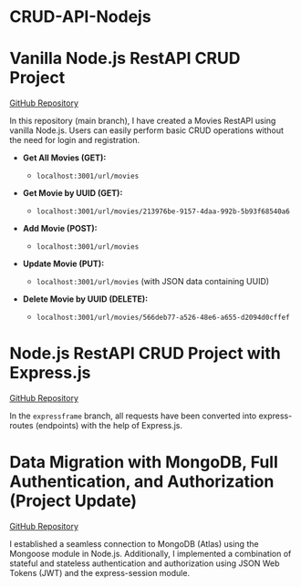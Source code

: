 # CRUD-API-Nodejs

# Vanilla Node.js RestAPI CRUD Project

[GitHub Repository](https://github.com/w3villa-vishal-maurya/CRUD-API-Nodejs/tree/main)

In this repository (main branch), I have created a Movies RestAPI using vanilla Node.js. Users can easily perform basic CRUD operations without the need for login and registration.

- **Get All Movies (GET):**
  - `localhost:3001/url/movies`

- **Get Movie by UUID (GET):**
  - `localhost:3001/url/movies/213976be-9157-4daa-992b-5b93f68540a6`

- **Add Movie (POST):**
  - `localhost:3001/url/movies`

- **Update Movie (PUT):**
  - `localhost:3001/url/movies` (with JSON data containing UUID)

- **Delete Movie by UUID (DELETE):**
  - `localhost:3001/url/movies/566deb77-a526-48e6-a655-d2094d0cffef`

# Node.js RestAPI CRUD Project with Express.js

[GitHub Repository](https://github.com/w3villa-vishal-maurya/CRUD-API-Nodejs/tree/expressframe)

In the `expressframe` branch, all requests have been converted into express-routes (endpoints) with the help of Express.js.

# Data Migration with MongoDB, Full Authentication, and Authorization (Project Update)


[GitHub Repository](https://github.com/w3villa-vishal-maurya/CRUD-API-Nodejs/tree/authentication)

I established a seamless connection to MongoDB (Atlas) using the Mongoose module in Node.js. Additionally, I implemented a combination of stateful and stateless authentication and authorization using JSON Web Tokens (JWT) and the express-session module.
